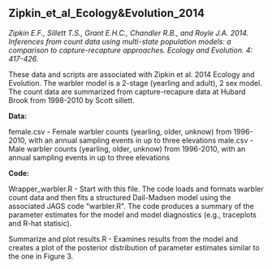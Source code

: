 ## Zipkin_et_al_Ecology&Evolution_2014
*Zipkin E.F., Sillett T.S., Grant E.H.C., Chandler R.B., and Royle J.A. 2014. Inferences from count data using multi-state population models: a comparison to capture-recapture approaches. Ecology and Evolution. 4: 417-426.*

These data and scripts are associated with Zipkin et al. 2014 Ecology and Evolution. The warbler model is a 2-stage (yearling and adult), 2 sex model. The count data are summarized from capture-recapure data at Hubard Brook from 1998-2010 by Scott sillett.

**Data:**

female.csv - Female warbler counts (yearling, older, unknow) from 1996-2010, with an annual sampling events in up to three elevations
male.csv - Male warbler counts (yearling, older, unknow) from 1996-2010, with an annual sampling events in up to three elevations

**Code:**

Wrapper_warbler.R - Start with this file. The code loads and formats warbler count data and then fits a structured Dail-Madsen model using the associated JAGS code "warbler.R". The code produces a summary of the parameter estimates for the model and model diagnostics (e.g., traceplots and R-hat statisic).

Summarize and plot results.R - Examines results from the model and creates a plot of the posterior distribution of parameter estimates similar to the one in Figure 3.
